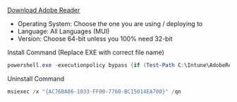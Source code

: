 [Download Adobe Reader](https://get.adobe.com/reader/enterprise/)
 - Operating System: Choose the one you are using / deploying to
 - Language: All Languages (MUI)
 - Version: Choose 64-bit unless you 100% need 32-bit



Install Command (Replace EXE with correct file name)

```Powershell
powershell.exe -executionpolicy bypass {if (Test-Path C:\Intune\AdobeReader) {Remove-Item -Path C:\Intune\AdobeReader -Force -Recurse | Out-Null}}; New-Item -ItemType Directory -Path "C:\Intune\AdobeReader" -Force | Out-Null; Copy-Item -Path .\* -Destination "C:\Intune\AdobeReader" -Recurse | Out-Null; msiexec.exe /i "C:\Intune\AdobeReader\AcroPro.msi" PATCH="C:\Intune\AdobeReader\AcroRdrDCx64Upd2200320258_MUI.msp" /L*V C:\Intune\AdobeReader\AdobeReader.log /qn
```

Uninstall Command

```Powershell
msiexec /x "{AC76BA86-1033-FF00-7760-BC15014EA700}" /qn
```
